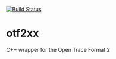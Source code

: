 [![Build Status](https://travis-ci.org/tud-zih-energy/otf2xx.svg?branch=master)](https://travis-ci.org/tud-zih-energy/otf2xx)

# otf2xx
C++ wrapper for the Open Trace Format 2
